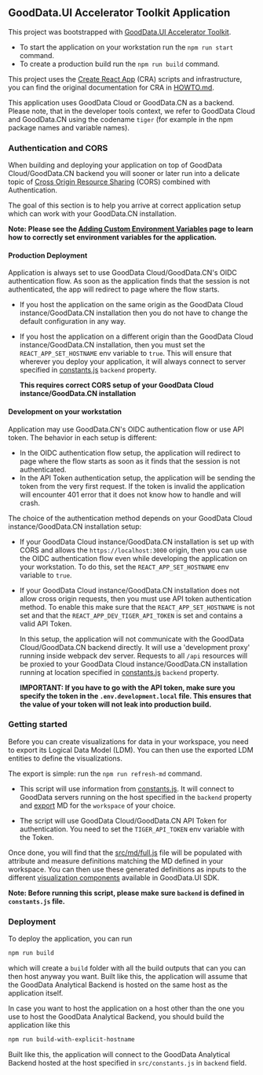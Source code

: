 ## GoodData.UI Accelerator Toolkit Application

This project was bootstrapped with [GoodData.UI Accelerator Toolkit](https://sdk.gooddata.com/gooddata-ui/docs/create_new_application.html).

-  To start the application on your workstation run the `npm run start` command.
-  To create a production build run the `npm run build` command.

This project uses the [Create React App](https://github.com/facebook/create-react-app) (CRA) scripts and infrastructure, you
can find the original documentation for CRA in [HOWTO.md](./HOWTO.md).

This application uses GoodData Cloud or GoodData.CN as a backend. Please note, that in the developer tools context, we refer to GoodData Cloud and GoodData.CN using the codename `tiger` (for example in the npm package names and variable names).

### Authentication and CORS

When building and deploying your application on top of GoodData Cloud/GoodData.CN backend you will sooner or later run into a delicate
topic of [Cross Origin Resource Sharing](https://developer.mozilla.org/en-US/docs/Web/HTTP/CORS) (CORS) combined
with Authentication.

The goal of this section is to help you arrive at correct application setup which can work with your GoodData.CN
installation.

**Note: Please see the [Adding Custom Environment Variables](https://create-react-app.dev/docs/adding-custom-environment-variables/)
page to learn how to correctly set environment variables for the application.**

#### Production Deployment

Application is always set to use GoodData Cloud/GoodData.CN's OIDC authentication flow. As soon as the application finds that the session
is not authenticated, the app will redirect to page where the flow starts.

-  If you host the application on the same origin as the GoodData Cloud instance/GoodData.CN installation then you do not have to change the
   default configuration in any way.

-  If you host the application on a different origin than the GoodData Cloud instance/GoodData.CN installation, then you must set the
   `REACT_APP_SET_HOSTNAME` env variable to `true`. This will ensure that wherever you deploy your application,
   it will always connect to server specified in [constants.js](./src/constants.js) `backend` property.

   **This requires correct CORS setup of your GoodData Cloud instance/GoodData.CN installation**

#### Development on your workstation

Application may use GoodData.CN's OIDC authentication flow or use API token. The behavior in each setup is different:

*  In the OIDC authentication flow setup, the application will redirect to page where the flow starts as soon as it finds that the session is not authenticated.
*  In the API Token authentication setup, the application will be sending the token from the very first request. If the token is invalid the application
   will encounter 401 error that it does not know how to handle and will crash.

The choice of the authentication method depends on your GoodData Cloud instance/GoodData.CN installation setup:

-  If your GoodData Cloud instance/GoodData.CN installation is set up with CORS and allows the `https://localhost:3000` origin, then you can use the
   OIDC authentication flow even while  developing the application on your workstation. To do this, set the `REACT_APP_SET_HOSTNAME` env
   variable to `true`.

-  If your GoodData Cloud instance/GoodData.CN installation does not allow cross origin requests, then you must use API token authentication method. To
   enable this make sure that the `REACT_APP_SET_HOSTNAME` is not set and that the `REACT_APP_DEV_TIGER_API_TOKEN` is
   set and contains a valid API Token.

   In this setup, the application will not communicate with the GoodData Cloud/GoodData.CN backend directly. It will use a 'development proxy'
   running inside webpack dev server. Requests to all `/api` resources will be proxied to your GoodData Cloud instance/GoodData.CN installation running at
   location specified in [constants.js](./src/constants.js) `backend` property.

   **IMPORTANT: If you have to go with the API token, make sure you specify the token in the `.env.development.local` file. This ensures
   that the value of your token will not leak into production build.**

### Getting started

Before you can create visualizations for data in your workspace, you need to export its Logical Data Model (LDM). You can
then use the exported LDM entities to define the visualizations.

The export is simple: run the `npm run refresh-md` command.

-  This script will use information from [constants.js](./src/constants.js). It will connect to GoodData servers running
   on the host specified in the `backend` property and [export](https://sdk.gooddata.com/gooddata-ui/docs/export_catalog.html) MD for the `workspace` of your choice.

-  The script will use GoodData Cloud/GoodData.CN API Token for authentication. You need to set the `TIGER_API_TOKEN` env variable with the Token.

Once done, you will find that the [src/md/full.js](src/md/full.js) file will be populated with attribute and measure definitions
matching the MD defined in your workspace. You can then use these generated definitions as inputs to the different
[visualization components](https://sdk.gooddata.com/gooddata-ui/docs/start_with_visual_components.html) available in GoodData.UI SDK.

**Note: Before running this script, please make sure `backend` is defined in `constants.js` file.**

### Deployment

To deploy the application, you can run

```bash
npm run build
```

which will create a `build` folder with all the build outputs that can you can then host anyway you want. Built like this, the application will assume that the GoodData Analytical Backend is hosted on the same host as the application itself.

In case you want to host the application on a host other than the one you use to host the GoodData Analytical Backend, you should build the application like this

```bash
npm run build-with-explicit-hostname
```

Built like this, the application will connect to the GoodData Analytical Backend hosted at the host specified in `src/constants.js` in `backend` field.
